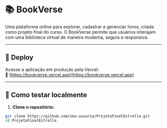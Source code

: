 # 📚 BookVerse

Uma plataforma online para explorar, cadastrar e gerenciar livros, criada como projeto final do curso. O BookVerse permite que usuários interajam com uma biblioteca virtual de maneira moderna, segura e responsiva.

---

## 🚀 Deploy

Acesse a aplicação em produção pela Vercel:  
🔗 [https://bookverse.vercel.app](https://bookverse.vercel.app)

---

## 🧪 Como testar localmente

1. **Clone o repositório:**

```bash
git clone https://github.com/seu-usuario/ProjetoFinalEstrella.git
cd ProjetoFinalEstrella
